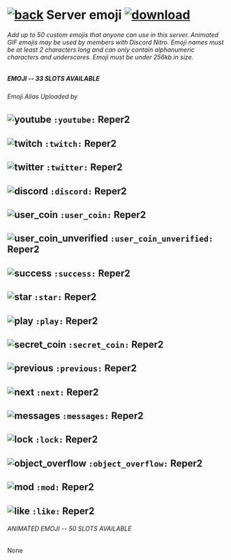# [![back](https://cdn.discordapp.com/emojis/887168885747511396?size=32)](https://reper2.github.io/Downloadable-Files/discord/guilds/885671803593297951) Server emoji [![download](https://cdn.discordapp.com/emojis/885670815725674527.png?size=32)](https://raw.githubusercontent.com/Reper2/Downloadable-Files/master/discord/guilds/885671803593297951/emoji.md)

###### Add up to 50 custom emojis that anyone can use in this server. Animated GIF emojis may be used by members with Discord Nitro. Emoji names must be at least 2 characters long and can only contain alphanumeric characters and underscores. Emoji must be under 256kb in size.

##### EMOJI -- 33 SLOTS AVAILABLE

###### Emoji Alias Uploaded by

![youtube](https://cdn.discordapp.com/emojis/885672366951252008.png?size=32) `:youtube:` Reper2
---

![twitch](https://cdn.discordapp.com/emojis/885672325733822494.png?size=32) `:twitch:` Reper2
---

![twitter](https://cdn.discordapp.com/emojis/885672325712855070.png?size=32) `:twitter:` Reper2
---

![discord](https://cdn.discordapp.com/emojis/885672226844712970.png?size=32) `:discord:` Reper2
---

![user_coin](https://cdn.discordapp.com/emojis/885672138076459008.png?size=32) `:user_coin:` Reper2
---

![user_coin_unverified](https://cdn.discordapp.com/emojis/885672138051301386.png?size=32) `:user_coin_unverified:` Reper2
---

![success](https://cdn.discordapp.com/emojis/885672137929678848.png?size=32) `:success:` Reper2
---

![star](https://cdn.discordapp.com/emojis/885672137719947325.png?size=32) `:star:` Reper2
---

![play](https://cdn.discordapp.com/emojis/885672090030702592.png?size=32) `:play:` Reper2
---

![secret_coin](https://cdn.discordapp.com/emojis/885672089389002782.png?size=32) `:secret_coin:` Reper2
---

![previous](https://cdn.discordapp.com/emojis/885672089330266174.png?size=32) `:previous:` Reper2
---

![next](https://cdn.discordapp.com/emojis/885672089258975252.png?size=32) `:next:` Reper2
---

![messages](https://cdn.discordapp.com/emojis/885672089237987338.png?size=32) `:messages:` Reper2
---

![lock](https://cdn.discordapp.com/emojis/885672089137319986.png?size=32) `:lock:` Reper2
---

![object_overflow](https://cdn.discordapp.com/emojis/885672089019904141.png?size=32) `:object_overflow:` Reper2
---

![mod](https://cdn.discordapp.com/emojis/885672088931823647.png?size=32) `:mod:` Reper2
---

![like](https://cdn.discordapp.com/emojis/885672022074621972.png?size=32) `:like:` Reper2
---

###### ANIMATED EMOJI -- 50 SLOTS AVAILABLE

None
